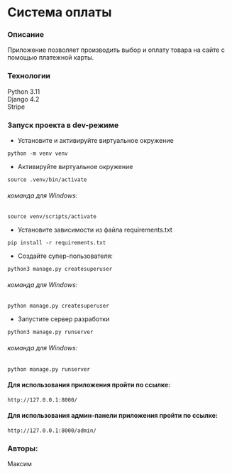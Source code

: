 
# Система оплаты

### Описание
Приложение позволяет производить выбор и оплату товара на сайте с помощью платежной карты. 


### Технологии
Python 3.11 \
Django 4.2 \
Stripe

### Запуск проекта в dev-режиме
- Установите и активируйте виртуальное окружение
```
python -m venv venv
```
- Активируйте виртуальное окружение
```
source .venv/bin/activate
```
###### команда для Windows:
```
source venv/scripts/activate
```

- Установите зависимости из файла requirements.txt
```
pip install -r requirements.txt
```
- Создайте супер-пользователя:
```
python3 manage.py createsuperuser
```
###### команда для Windows:
```
python manage.py createsuperuser
```
- Запустите сервер разработки
```
python3 manage.py runserver
```
###### команда для Windows:
```
python manage.py runserver
```

#### Для использования приложения пройти по ссылке:
```
http://127.0.0.1:8000/
```
#### Для использования админ-панели приложения пройти по ссылке:
```
http://127.0.0.1:8000/admin/
```

### Авторы:
Максим